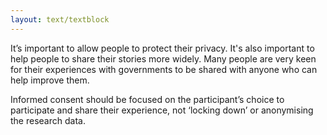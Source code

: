 ```yaml
---
layout: text/textblock
---
```


It’s important to allow people to protect their privacy. It's also important to help people to share their stories  more widely. Many people are very keen for their experiences with governments to be shared with anyone who can help improve them.

Informed consent should be focused on the participant’s choice to participate and share their experience, not ‘locking down’ or anonymising the research data.
